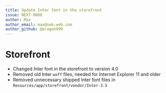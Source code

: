 ```yaml
---
title: Update Inter font in the storefront
issue: NEXT-0000
author: Max
author_email: max@swk-web.com
author_github: @aragon999
---
```

# Storefront
* Changed Inter font in the storefront to version 4.0
* Removed old Inter `woff` files, needed for Internet Explorer 11 and older
* Removed unnecessary shipped Inter font files in `Resources/app/storefront/vendor/Inter-3.5`
